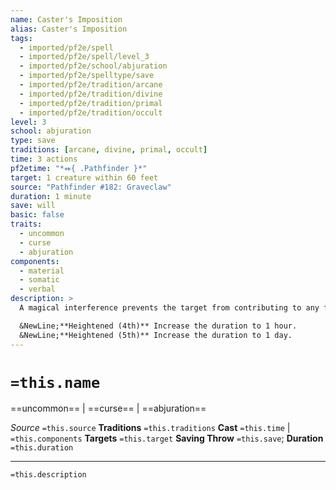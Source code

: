 ```yaml
---
name: Caster's Imposition
alias: Caster's Imposition
tags:
  - imported/pf2e/spell
  - imported/pf2e/spell/level_3
  - imported/pf2e/school/abjuration
  - imported/pf2e/spelltype/save
  - imported/pf2e/tradition/arcane
  - imported/pf2e/tradition/divine
  - imported/pf2e/tradition/primal
  - imported/pf2e/tradition/occult
level: 3
school: abjuration
type: save
traditions: [arcane, divine, primal, occult]
time: 3 actions
pf2etime: "*⬽{ .Pathfinder }*"
target: 1 creature within 60 feet
source: "Pathfinder #182: Graveclaw"
duration: 1 minute
save: will
basic: false
traits:
  - uncommon
  - curse
  - abjuration
components:
  - material
  - somatic
  - verbal
description: >
  A magical interference prevents the target from contributing to any form of cooperative spellcasting. On a failed save, the target can't participate in any ritual unless they can cast the ritual alone, and they can't access any spells provided by a coven or similar cooperative ability.

  &NewLine;**Heightened (4th)** Increase the duration to 1 hour.
  &NewLine;**Heightened (5th)** Increase the duration to 1 day.
---
```

# `=this.name`
==uncommon== | ==curse== | ==abjuration==

*Source* `=this.source`
**Traditions** `=this.traditions`
**Cast** `=this.time` | `=this.components`
**Targets** `=this.target`
**Saving Throw** `=this.save`; **Duration** `=this.duration`

***
`=this.description`